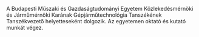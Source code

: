 ﻿---
layout: page_kutej_profilok
tud_idopont: 0
kutej_programfelelos_eloado: Dr. Markovits Tamás
kutej_programfelelos: 
kutej_eloado:
---
A Budapesti Műszaki és Gazdaságtudományi Egyetem Közlekedésmérnöki és Járműmérnöki Karának Gépjárműtechnológia Tanszékének Tanszékvezető helyetteseként  dolgozik. Az egyetemen oktató és kutató munkát végez.





